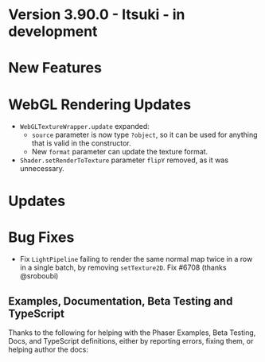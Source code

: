 # Version 3.90.0 - Itsuki - in development

# New Features

# WebGL Rendering Updates

* `WebGLTextureWrapper.update` expanded:
  * `source` parameter is now type `?object`, so it can be used for anything that is valid in the constructor.
  * New `format` parameter can update the texture format.
* `Shader.setRenderToTexture` parameter `flipY` removed, as it was unnecessary.

# Updates

# Bug Fixes

* Fix `LightPipeline` failing to render the same normal map twice in a row in a single batch, by removing `setTexture2D`. Fix #6708 (thanks @sroboubi)

## Examples, Documentation, Beta Testing and TypeScript

Thanks to the following for helping with the Phaser Examples, Beta Testing, Docs, and TypeScript definitions, either by reporting errors, fixing them, or helping author the docs:

